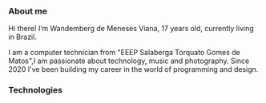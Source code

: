 ### About me
Hi there! I’m Wandemberg de Meneses Viana, 17 years old, currently living in Brazil.

I am a computer technician from "EEEP Salaberga Torquato Gomes de Matos",I am passionate about technology, music and photography. Since 2020 I've been building my career in the world of programming and design.

### Technologies
<!--
**newberg85/newberg85** is a ✨ _special_ ✨ repository because its `README.md` (this file) appears on your GitHub profile.

Here are some ideas to get you started:

- 🔭 I’m currently working on ...
- 🌱 I’m currently learning ...
- 👯 I’m looking to collaborate on ...
- 🤔 I’m looking for help with ...
- 💬 Ask me about ...
- 📫 How to reach me: ...
- 😄 Pronouns: ...
- ⚡ Fun fact: ...
-->
